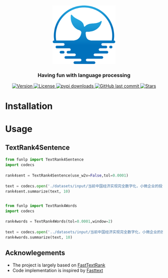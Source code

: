 
<p align="center">
    <img width="200" src="https://github.com/szj2ys/funlp/raw/master/datasets/resources/logo.png"/>
</p>

<h3 align="center">
    <p>Having fun with language processing</p>
</h3>


<p align="center">
    <a href="https://python.org/pypi/funlp">
        <img src="https://badge.fury.io/py/funlp.svg" alt="Version"/>
    </a>
    <a href="https://python.org/pypi/funlp">
        <img src="https://img.shields.io/pypi/l/funlp.svg?color=orange" alt="License"/>
    </a>
    <a href="https://python.org/pypi/funlp">
        <img src="https://img.shields.io/pypi/dm/funlp?color=blue" alt="pypi downloads"/>
    </a>
    <a href="https://python.org/pypi/funlp">
        <img src="https://img.shields.io/github/last-commit/szj2ys/funlp?color=blue" alt="GitHub last commit"/>
    </a>
    <a href="https://github.com/szj2ys/funlp">
        <img src="https://img.shields.io/github/stars/szj2ys/funlp?style=social" alt="Stars"/>
    </a>
</p>




# Installation

# Usage
## TextRank4Sentence
```python
from funlp import TextRank4Sentence
import codecs

rank4sent = TextRank4Sentence(use_w2v=False,tol=0.0001)

text = codecs.open('./datasets/input/当前中国经济实现完全数字化，小微企业的投资机会将是蓝海.txt', 'r', 'utf-8').read()
rank4sent.summarize(text, 10)
```

## 
```python
from funlp import TextRank4Words
import codecs

rank4words = TextRank4Words(tol=0.0001,window=2)

text = codecs.open('../datasets/input/当前中国经济实现完全数字化，小微企业的投资机会将是蓝海.txt', 'r', 'utf-8').read()
rank4words.summarize(text, 10)
```

## Acknowlegements
*   The project is largely based on [FastTextRank](https://github.com/ArtistScript/FastTextRank)
*   Code implementation is inspired by [Fasttext](https://github.com/facebookresearch/torchbeast)

